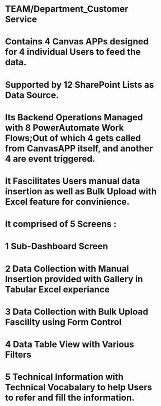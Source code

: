 # TEAM/Department_Customer Service
# Contains 4 Canvas APPs designed for 4 individual Users to feed the data.
# Supported by 12 SharePoint Lists as Data Source.
# Its Backend Operations Managed with 8 PowerAutomate Work Flows;Out of which 4 gets called from CanvasAPP itself, and another 4 are event triggered. 
# It Fascilitates Users manual data insertion as well as Bulk Upload with Excel feature for convinience.
# It comprised of 5 Screens : 
  # 1 Sub-Dashboard Screen
  # 2 Data Collection with Manual Insertion provided with Gallery in Tabular Excel experiance
  # 3 Data Collection with Bulk Upload Fascility using Form Control
  # 4 Data Table View with Various Filters
  # 5 Technical Information with Technical Vocabalary to help Users to refer and fill the information.
